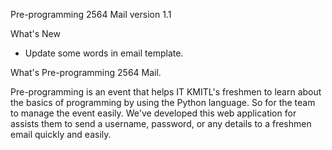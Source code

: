 Pre-programming 2564 Mail version 1.1

What's New
- Update some words in email template.

What's Pre-programming 2564 Mail.

  Pre-programming is an event that helps IT KMITL's freshmen to learn about the basics of programming by using the Python language. So for the team to manage the event easily. We've developed this web application for assists them to send a username, password, or any details to a freshmen email quickly and easily.
